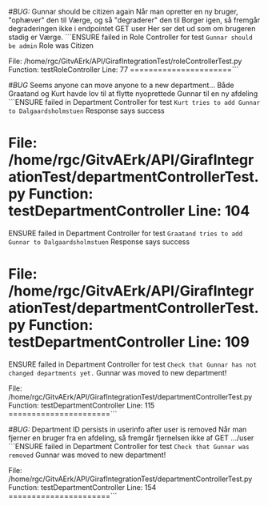 #*BUG:* Gunnar should be citizen again
Når man opretter en ny bruger, "ophæver" den til Værge, og så "degraderer" den til Borger igen, så fremgår degraderingen ikke i endpointet
GET user
Her ser det ud som om brugeren stadig er Værge.
```ENSURE failed in Role Controller for test `Gunnar should be admin`
Role was Citizen

  File:     /home/rgc/GitvAErk/API/GirafIntegrationTest/roleControllerTest.py
  Function: testRoleController
  Line:     77
======================```

#*BUG* Seems anyone can move anyone to a new department...
Både Graatand og Kurt havde lov til at flytte nyoprettede Gunnar til en ny afdeling
```ENSURE failed in Department Controller for test `Kurt tries to add Gunnar to Dalgaardsholmstuen`
Response says success

  File:     /home/rgc/GitvAErk/API/GirafIntegrationTest/departmentControllerTest.py
  Function: testDepartmentController
  Line:     104
======================

ENSURE failed in Department Controller for test `Graatand tries to add Gunnar to Dalgaardsholmstuen`
Response says success

  File:     /home/rgc/GitvAErk/API/GirafIntegrationTest/departmentControllerTest.py
  Function: testDepartmentController
  Line:     109
======================

ENSURE failed in Department Controller for test `Check that Gunnar has not changed departments yet.`
Gunnar was moved to new department!

  File:     /home/rgc/GitvAErk/API/GirafIntegrationTest/departmentControllerTest.py
  Function: testDepartmentController
  Line:     115
======================```

#*BUG:* Department ID persists in userinfo after user is removed
Når man fjerner en bruger fra en afdeling, så fremgår fjernelsen ikke af GET .../user
```ENSURE failed in Department Controller for test `Check that Gunnar was removed`
Gunnar was moved to new department!

  File:     /home/rgc/GitvAErk/API/GirafIntegrationTest/departmentControllerTest.py
  Function: testDepartmentController
  Line:     154
======================```
